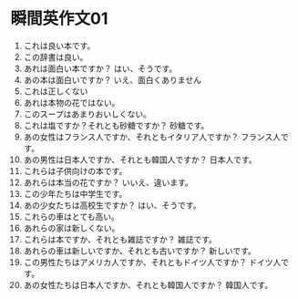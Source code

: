 # 瞬間英作文01

1. これは良い本です。
2. この辞書は良い。
3. あれは面白い本ですか？ はい、そうです。
4. あの本は面白いですか？ いえ、面白くありません
5. これは正しくない
6. あれは本物の花ではない。
7. このスープはあまりおいしくない。
8. これは塩ですか？それとも砂糖ですか？ 砂糖です。
9. あの女性はフランス人ですか、それともイタリア人ですか？ フランス人です。
10. あの男性は日本人ですか、それとも韓国人ですか？ 日本人です。
11. これらは子供向けの本です。
12. あれらは本当の花ですか？ いいえ、違います。
13. この少年たちは中学生です。
14. あの少女たちは高校生ですか？ はい、そうです。
15. これらの車はとても高い。
16. あれらの家は新しくない。
17. これらは本ですか、それとも雑誌ですか？ 雑誌です。
18. あれらの車は新しいですか、それとも古いですか？ 新しいです。
19. この男性たちはアメリカ人ですか、それともドイツ人ですか？ ドイツ人です。
20. あの女性たちは日本人ですか、それとも韓国人ですか？ 韓国人です。